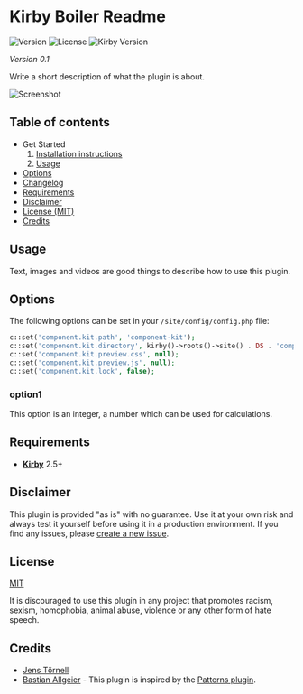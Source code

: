 # Kirby Boiler Readme

![Version](https://img.shields.io/badge/version-0.1-green.svg) ![License](https://img.shields.io/badge/license-MIT-green.svg) ![Kirby Version](https://img.shields.io/badge/Kirby-2.0%2B-red.svg)

*Version 0.1*

Write a short description of what the plugin is about.

![Screenshot](https://placehold.it/888x150?text=Screenshot)

## Table of contents

- Get Started
  1. [Installation instructions](docs/install.md)
  1. [Usage](#usage)
- [Options](#options)
- [Changelog](docs/changelog.md)
- [Requirements](#requirements)
- [Disclaimer](#requirements)
- [License (MIT)](#requirements)
- [Credits](#requirements)

## Usage

Text, images and videos are good things to describe how to use this plugin.

## Options

The following options can be set in your `/site/config/config.php` file:

```php
c::set('component.kit.path', 'component-kit');
c::set('component.kit.directory', kirby()->roots()->site() . DS . 'components');
c::set('component.kit.preview.css', null);
c::set('component.kit.preview.js', null);
c::set('component.kit.lock', false);
```

### option1

This option is an integer, a number which can be used for calculations.

## Requirements

- [**Kirby**](https://getkirby.com/) 2.5+

## Disclaimer

This plugin is provided "as is" with no guarantee. Use it at your own risk and always test it yourself before using it in a production environment. If you find any issues, please [create a new issue](https://github.com/jenstornell/kirby-component-kit/issues/new).

## License

[MIT](https://opensource.org/licenses/MIT)

It is discouraged to use this plugin in any project that promotes racism, sexism, homophobia, animal abuse, violence or any other form of hate speech.

## Credits

- [Jens Törnell](https://github.com/jenstornell)
- [Bastian Allgeier](https://github.com/bastianallgeier) - This plugin is inspired by the [Patterns plugin](https://github.com/getkirby-plugins/patterns-plugin).